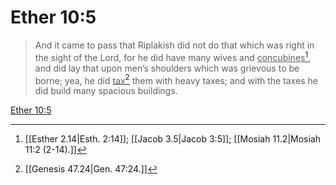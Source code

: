 # Ether 10:5

> And it came to pass that Riplakish did not do that which was right in the sight of the Lord, for he did have many wives and <u>concubines</u>[^a], and did lay that upon men’s shoulders which was grievous to be borne; yea, he did <u>tax</u>[^b] them with heavy taxes; and with the taxes he did build many spacious buildings.

[Ether 10:5](https://www.churchofjesuschrist.org/study/scriptures/bofm/ether/10?lang=eng&id=p5#p5)


[^a]: [[Esther 2.14|Esth. 2:14]]; [[Jacob 3.5|Jacob 3:5]]; [[Mosiah 11.2|Mosiah 11:2 (2-14).]]
[^b]: [[Genesis 47.24|Gen. 47:24.]]
